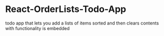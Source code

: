 # React-OrderLists-Todo-App
 todo app that lets you add a lists of items sorted and then clears contents with functionality is embedded
